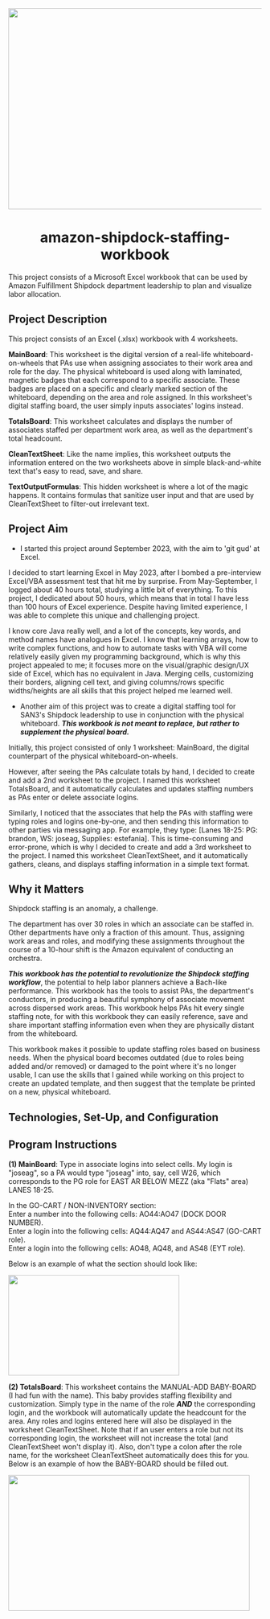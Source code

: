 <div align="center"><img src="https://github.com/JGAguilar626/amazon-shipdock-staffing-workbook/assets/129235347/6bc1b670-8ad4-46ca-9cb5-18471c7ac556" width="640" height="400"></div>

# <div align="center">amazon-shipdock-staffing-workbook</div>
This project consists of a Microsoft Excel workbook that can be used by Amazon Fulfillment Shipdock department leadership to plan and visualize labor allocation.

## Project Description
This project consists of an Excel (.xlsx) workbook with 4 worksheets.

**MainBoard**: This worksheet is the digital version of a real-life whiteboard-on-wheels that PAs use when assigning associates to their work area and role for the day. The physical whiteboard is used along with laminated, magnetic badges that each correspond to a specific associate. These badges are placed on a specific and clearly marked section of the whiteboard, depending on the area and role assigned. In this worksheet's digital staffing board, the user simply inputs associates' logins instead.

**TotalsBoard**: This worksheet calculates and displays the number of associates staffed per department work area, as well as the department's total headcount.

**CleanTextSheet**: Like the name implies, this worksheet outputs the information entered on the two worksheets above in simple black-and-white text that's easy to read, save, and share.

**TextOutputFormulas**: This hidden worksheet is where a lot of the magic happens. It contains formulas that sanitize user input and that are used by CleanTextSheet to filter-out irrelevant text.


## Project Aim
- I started this project around September 2023, with the aim to 'git gud' at Excel.

I decided to start learning Excel in May 2023, after I bombed a pre-interview Excel/VBA assessment test that hit me by surprise. From May-September, I logged about 40 hours total, studying a little bit of everything. To this project, I dedicated about 50 hours, which means that in total I have less than 100 hours of Excel experience. Despite having limited experience, I was able to complete this unique and challenging project.

I know core Java really well, and a lot of the concepts, key words, and method names have analogues in Excel. I know that learning arrays, how to write complex functions, and how to automate tasks with VBA will come relatively easily given my programming background, which is why this project appealed to me; it focuses more on the visual/graphic design/UX side of Excel, which has no equivalent in Java. Merging cells, customizing their borders, aligning cell text, and giving columns/rows specific widths/heights are all skills that this project helped me learned well.

- Another aim of this project was to create a digital staffing tool for SAN3's Shipdock leadership to use in conjunction with the physical whiteboard. ***This workbook is not meant to replace, but rather to supplement the physical board.***

Initially, this project consisted of only 1 worksheet: MainBoard, the digital counterpart of the physical whiteboard-on-wheels.

However, after seeing the PAs calculate totals by hand, I decided to create and add a 2nd worksheet to the project. I named this worksheet TotalsBoard, and it automatically calculates and updates staffing numbers as PAs enter or delete associate logins.

Similarly, I noticed that the associates that help the PAs with staffing were typing roles and logins one-by-one, and then sending this information to other parties via messaging app. For example, they type: [Lanes 18-25: PG: brandon, WS: joseag, Supplies: estefania]. This is time-consuming and error-prone, which is why I decided to create and add a 3rd worksheet to the project. I named this worksheet CleanTextSheet, and it automatically gathers, cleans, and displays staffing information in a simple text format.


## Why it Matters
Shipdock staffing is an anomaly, a challenge.

The department has over 30 roles in which an associate can be staffed in. Other departments have only a fraction of this amount. Thus, assigning work areas and roles, and modifying these assignments throughout the course of a 10-hour shift is the Amazon equivalent of conducting an orchestra.

***This workbook has the potential to revolutionize the Shipdock staffing workflow***, the potential to help labor planners achieve a Bach-like performance. This workbook has the tools to assist PAs, the department's conductors, in producing a beautiful symphony of associate movement across dispersed work areas. This workbook helps PAs hit every single staffing note, for with this workbook they can easily reference, save and share important staffing information even when they are physically distant from the whiteboard.

This workbook makes it possible to update staffing roles based on business needs. When the physical board becomes outdated (due to roles being added and/or removed) or damaged to the point where it's no longer usable, I can use the skills that I gained while working on this project to create an updated template, and then suggest that the template be printed on a new, physical whiteboard.


## Technologies, Set-Up, and Configuration


## Program Instructions
**(1) MainBoard**: Type in associate logins into select cells. My login is "joseag", so a PA would type "joseag" into, say, cell W26, which corresponds to the PG role for EAST AR BELOW MEZZ (aka "Flats" area) LANES 18-25.

In the GO-CART / NON-INVENTORY section:\
Enter a number into the following cells: AO44:AO47 (DOCK DOOR NUMBER).\
Enter a login into the following cells: AQ44:AQ47 and AS44:AS47 (GO-CART role).\
Enter a login into the following cells: AO48, AQ48, and AS48 (EYT role).

Below is an example of what the section should look like:
<div align="left"><img src="https://github.com/JGAguilar626/amazon-shipdock-staffing-workbook/assets/129235347/1eb5c545-3a9b-45af-a335-3f3f78495d24" width="340" height="200"></div>


**(2) TotalsBoard**: This worksheet contains the MANUAL-ADD BABY-BOARD (I had fun with the name). This baby provides staffing flexibility and customization. Simply type in the name of the role ***AND*** the corresponding login, and the workbook will automatically update the headcount for the area. Any roles and logins entered here will also be displayed in the worksheet CleanTextSheet. Note that if an user enters a role but not its corresponding login, the worksheet will not increase the total (and CleanTextSheet won't display it). Also, don't type a colon after the role name, for the worksheet CleanTextSheet automatically does this for you. Below is an example of how the BABY-BOARD should be filled out.

<div align="left"><img src="https://github.com/JGAguilar626/amazon-shipdock-staffing-workbook/assets/129235347/a58c5413-9510-422c-aa10-fc2852d8b77b" width="480" height="270"></div>






